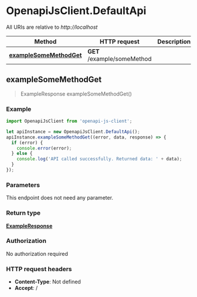 # OpenapiJsClient.DefaultApi

All URIs are relative to *http://localhost*

Method | HTTP request | Description
------------- | ------------- | -------------
[**exampleSomeMethodGet**](DefaultApi.md#exampleSomeMethodGet) | **GET** /example/someMethod | 



## exampleSomeMethodGet

> ExampleResponse exampleSomeMethodGet()





### Example

```javascript
import OpenapiJsClient from 'openapi-js-client';

let apiInstance = new OpenapiJsClient.DefaultApi();
apiInstance.exampleSomeMethodGet((error, data, response) => {
  if (error) {
    console.error(error);
  } else {
    console.log('API called successfully. Returned data: ' + data);
  }
});
```

### Parameters

This endpoint does not need any parameter.

### Return type

[**ExampleResponse**](ExampleResponse.md)

### Authorization

No authorization required

### HTTP request headers

- **Content-Type**: Not defined
- **Accept**: /

